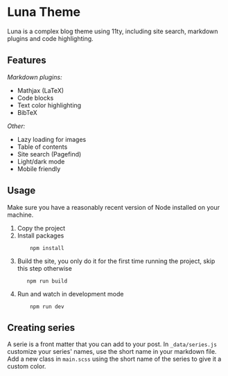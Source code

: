# Luna Theme
Luna is a complex blog theme using 11ty, including site search, markdown plugins and code highlighting.

## Features
*Markdown plugins:*
- Mathjax (LaTeX)
- Code blocks
- Text color highlighting
- BibTeX

*Other:*
- Lazy loading for images
- Table of contents
- Site search (Pagefind)
- Light/dark mode
- Mobile friendly

## Usage
Make sure you have a reasonably recent version of Node installed on your machine.
1. Copy the project
2. Install packages
    ```
        npm install
    ```
3. Build the site, you only do it for the first time running the project, skip this step otherwise
     ```
        npm run build
    ```
4. Run and watch in development mode
    ```
        npm run dev
    ```

## Creating series
A serie is a front matter that you can add to your post. In ```_data/series.js``` customize your series' names, use the short name in your markdown file.
Add a new class in ```main.scss``` using the short name of the series to give it a custom color.